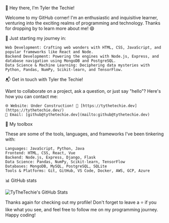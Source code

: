 👋 Hey there, I'm Tyler the Techie!

Welcome to my GitHub corner! I'm an enthusiastic and inquisitive learner, venturing into the exciting realms of programming and technology. Thanks for dropping by to learn more about me! 😄

🚀 Just starting my journey in:

    Web Development: Crafting web wonders with HTML, CSS, JavaScript, and popular frameworks like React and Node.
    Backend Development: Powering the engines with Node.js, Express, and database navigation using MongoDB and PostgreSQL.
    Data Science & Machine Learning: Deciphering data mysteries with Python, Pandas, NumPy, Scikit-learn, and TensorFlow.

📬 Get in touch with Tyler the Techie!

Want to collaborate on a project, ask a question, or just say "hello"? Here's how you can contact me:

    🌐 Website: Under Construction! 🚧 [https://tythetechie.dev](https://tythetechie.dev/)
    📧 Email: [github@tythetechie.dev](mailto:github@tythetechie.dev)

🔧 My toolbox

These are some of the tools, languages, and frameworks I've been tinkering with:

    Languages: JavaScript, Python, Java
    Frontend: HTML, CSS, React, Vue
    Backend: Node.js, Express, Django, Flask
    Data Science: Pandas, NumPy, Scikit-learn, TensorFlow
    Databases: MongoDB, MySQL, PostgreSQL, SQLite
    Tools & Platforms: Git, GitHub, VS Code, Docker, AWS, GCP, Azure

📊 GitHub stats

![TyTheTechie's GitHub Stats](https://github-readme-stats.vercel.app/api?username=TyTheTechie&show_icons=true&theme=vue-dark&bg_color=30,e96443,904e95&title_color=fff&text_color=fff&icon_color=79ff97&border_radius=15&border_color=79ff97&custom_title=Tyler%27s%20GitHub%20Stats)

Thanks again for checking out my profile! Don't forget to leave a ⭐ if you like what you see, and feel free to follow me on my programming journey. Happy coding!
